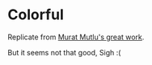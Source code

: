 Colorful
======

Replicate from [Murat Mutlu's great work](https://dribbble.com/shots/1215119-Free-fun-file-type-icon-set-coming-soon).

But it seems not that good, Sigh :(